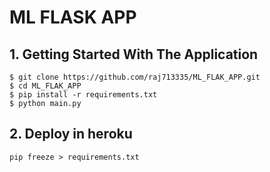 # ML FLASK APP

## 1. Getting Started With The Application

```
$ git clone https://github.com/raj713335/ML_FLAK_APP.git
$ cd ML_FLAK_APP
$ pip install -r requirements.txt
$ python main.py
```

## 2. Deploy in heroku

```
pip freeze > requirements.txt
```


